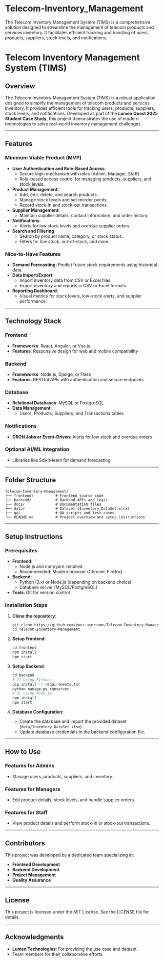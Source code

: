 # Telecom-Inventory_Management
The Telecom Inventory Management System (TIMS) is a comprehensive solution designed to streamline the management of telecom products and services inventory. It facilitates efficient tracking and handling of users, products, suppliers, stock levels, and notifications.

# Telecom Inventory Management System (TIMS)

## Overview
The Telecom Inventory Management System (TIMS) is a robust application designed to simplify the management of telecom products and services inventory. It provides efficient tools for tracking users, products, suppliers, stock levels, and notifications. Developed as part of the **Lumen Quest 2025 Student Case Study**, this project demonstrates the use of modern technologies to solve real-world inventory management challenges.

---

## Features

### Minimum Viable Product (MVP)
- **User Authentication and Role-Based Access**:
  - Secure login mechanism with roles (Admin, Manager, Staff).
  - Role-based access control for managing products, suppliers, and stock levels.
- **Product Management**:
  - Add, edit, delete, and search products.
  - Manage stock levels and set reorder points.
  - Record stock-in and stock-out transactions.
- **Supplier Management**:
  - Maintain supplier details, contact information, and order history.
- **Notifications**:
  - Alerts for low stock levels and overdue supplier orders.
- **Search and Filtering**:
  - Search by product name, category, or stock status.
  - Filters for low stock, out-of-stock, and more.

### Nice-to-Have Features
- **Demand Forecasting**: Predict future stock requirements using historical data.
- **Data Import/Export**:
  - Import inventory data from CSV or Excel files.
  - Export inventory and reports in CSV or Excel formats.
- **Reporting Dashboard**:
  - Visual metrics for stock levels, low-stock alerts, and supplier performance.

---

## Technology Stack

### Frontend
- **Frameworks**: React, Angular, or Vue.js
- **Features**: Responsive design for web and mobile compatibility

### Backend
- **Frameworks**: Node.js, Django, or Flask
- **Features**: RESTful APIs with authentication and secure endpoints

### Database
- **Relational Databases**: MySQL or PostgreSQL
- **Data Management**:
  - Users, Products, Suppliers, and Transactions tables

### Notifications
- **CRON Jobs or Event-Driven**: Alerts for low stock and overdue orders

### Optional AI/ML Integration
- Libraries like Scikit-learn for demand forecasting

---

## Folder Structure
```
Telecom-Inventory-Management/
├── frontend/          # Frontend source code
├── backend/           # Backend APIs and logic
├── docs/              # Documentation files
├── data/              # Dataset (Inventory_DataSet.xlsx)
├── qa/                # QA scripts and test cases
└── README.md          # Project overview and setup instructions
```

---

## Setup Instructions

### Prerequisites
- **Frontend**:
  - Node.js and npm/yarn installed
  - Recommended: Modern browser (Chrome, Firefox)
- **Backend**:
  - Python (3.x) or Node.js (depending on backend choice)
  - Database server (MySQL/PostgreSQL)
- **Tools**: Git for version control

### Installation Steps

1. **Clone the repository**:
   ```bash
   git clone https://github.com/your-username/Telecom-Inventory-Management.git
   cd Telecom-Inventory-Management
   ```

2. **Setup Frontend**:
   ```bash
   cd frontend
   npm install
   npm start
   ```

3. **Setup Backend**:
   ```bash
   cd backend
   # If using Python:
   pip install -r requirements.txt
   python manage.py runserver
   # Or using Node.js:
   npm install
   npm start
   ```

4. **Database Configuration**:
   - Create the database and import the provided dataset (`data/Inventory_DataSet.xlsx`).
   - Update database credentials in the backend configuration file.

---

## How to Use

### Features for Admins
- Manage users, products, suppliers, and inventory.

### Features for Managers
- Edit product details, stock levels, and handle supplier orders.

### Features for Staff
- View product details and perform stock-in or stock-out transactions.

---

## Contributors
This project was developed by a dedicated team specializing in:
- **Frontend Development**
- **Backend Development**
- **Project Management**
- **Quality Assurance**

---

## License
This project is licensed under the MIT License. See the LICENSE file for details.

---

## Acknowledgments
- **Lumen Technologies**: For providing the use case and dataset.
- Team members for their collaborative efforts.

